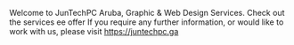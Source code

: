 Welcome to JunTechPC Aruba, Graphic & Web Design Services. Check out the services ee offer If you require any further information, or would like to work with us, please visit https://juntechpc.ga
